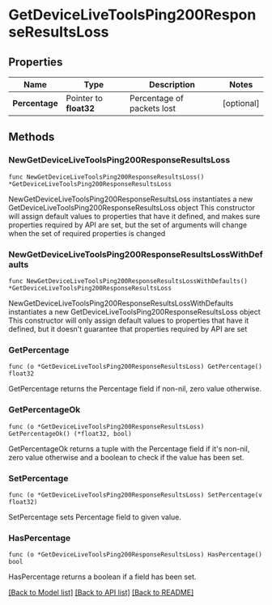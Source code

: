 # GetDeviceLiveToolsPing200ResponseResultsLoss

## Properties

Name | Type | Description | Notes
------------ | ------------- | ------------- | -------------
**Percentage** | Pointer to **float32** | Percentage of packets lost | [optional] 

## Methods

### NewGetDeviceLiveToolsPing200ResponseResultsLoss

`func NewGetDeviceLiveToolsPing200ResponseResultsLoss() *GetDeviceLiveToolsPing200ResponseResultsLoss`

NewGetDeviceLiveToolsPing200ResponseResultsLoss instantiates a new GetDeviceLiveToolsPing200ResponseResultsLoss object
This constructor will assign default values to properties that have it defined,
and makes sure properties required by API are set, but the set of arguments
will change when the set of required properties is changed

### NewGetDeviceLiveToolsPing200ResponseResultsLossWithDefaults

`func NewGetDeviceLiveToolsPing200ResponseResultsLossWithDefaults() *GetDeviceLiveToolsPing200ResponseResultsLoss`

NewGetDeviceLiveToolsPing200ResponseResultsLossWithDefaults instantiates a new GetDeviceLiveToolsPing200ResponseResultsLoss object
This constructor will only assign default values to properties that have it defined,
but it doesn't guarantee that properties required by API are set

### GetPercentage

`func (o *GetDeviceLiveToolsPing200ResponseResultsLoss) GetPercentage() float32`

GetPercentage returns the Percentage field if non-nil, zero value otherwise.

### GetPercentageOk

`func (o *GetDeviceLiveToolsPing200ResponseResultsLoss) GetPercentageOk() (*float32, bool)`

GetPercentageOk returns a tuple with the Percentage field if it's non-nil, zero value otherwise
and a boolean to check if the value has been set.

### SetPercentage

`func (o *GetDeviceLiveToolsPing200ResponseResultsLoss) SetPercentage(v float32)`

SetPercentage sets Percentage field to given value.

### HasPercentage

`func (o *GetDeviceLiveToolsPing200ResponseResultsLoss) HasPercentage() bool`

HasPercentage returns a boolean if a field has been set.


[[Back to Model list]](../README.md#documentation-for-models) [[Back to API list]](../README.md#documentation-for-api-endpoints) [[Back to README]](../README.md)


